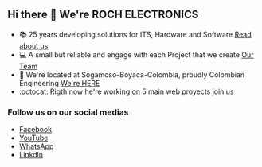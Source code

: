## Hi there 👋 We're ROCH ELECTRONICS

* 📚 25 years developing solutions for ITS, Hardware and Software [Read about us](https://www.rochelectronics.com/nosotros/)
* 💻 A small but reliable and engage with each Project that we create [Our Team](https://www.rochelectronics.com/teamwork/) 
* 🏢 We're located at Sogamoso-Boyaca-Colombia, proudly Colombian Engineering [We're HERE](https://www.rochelectronics.com/contactenos/)   
* :octocat: Rigth now he're working on 5 main web proyects join us 

### Follow us on our social medias

* [Facebook](https://www.facebook.com/Rochelectronics)
* [YouTube](https://www.youtube.com/channel/UC0mS_mCUGfagzxtYvW71I_Q)
* [WhatsApp](https://api.whatsapp.com/send/?phone=573042498036&text&type=phone_number&app_absent=0)
* [Linkdln](https://www.linkedin.com/company/roch-electronics/)

